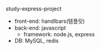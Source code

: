 study-express-project
+ front-end: handlbars(템플릿)
+ back-end: javascript
  + framework: node.js, express
+ DB: MySQL, redis 
